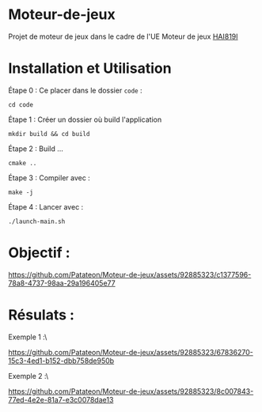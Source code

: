 # Moteur-de-jeux

Projet de moteur de jeux dans le cadre de l'UE Moteur de jeux [HAI819I](https://moodle.umontpellier.fr/course/view.php?id=25797)

# Installation et Utilisation

Étape 0 :
Ce placer dans le dossier ```code``` :
```console
cd code
```

Étape 1 :
Créer un dossier où build l'application
```console
mkdir build && cd build
```

Étape 2 :
Build ...
```console
cmake ..
```

Étape 3 :
Compiler avec : 
```console
make -j
```

Étape 4 :
Lancer avec :
```console
./launch-main.sh
```
# Objectif :

https://github.com/Patateon/Moteur-de-jeux/assets/92885323/c1377596-78a8-4737-98aa-29a196405e77

# Résulats :

Exemple 1 :\

https://github.com/Patateon/Moteur-de-jeux/assets/92885323/67836270-15c3-4ed1-b152-dbb758de950b

Exemple 2 :\

https://github.com/Patateon/Moteur-de-jeux/assets/92885323/8c007843-77ed-4e2e-81a7-e3c0078dae13

